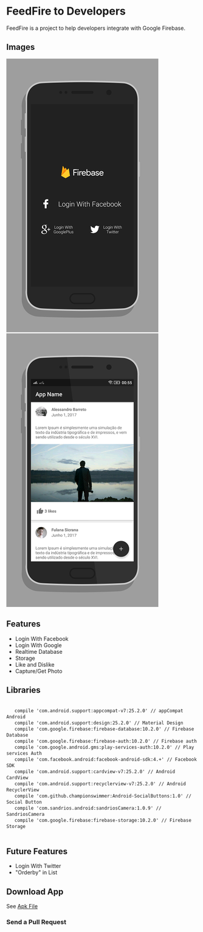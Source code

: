 # FeedFire to Developers

FeedFire is a project to help developers integrate with Google Firebase.

## Images

![screener1](https://github.com/AleBarreto/FeedFire/blob/master/img/screener1.png?raw=true)
![screener2](https://github.com/AleBarreto/FeedFire/blob/master/img/screener2.png?raw=true)

## Features

 - Login With Facebook
 - Login With Google
 - Realtime Database
 - Storage
 - Like and Dislike
 - Capture/Get Photo
 

## Libraries
 
 ```
    
    compile 'com.android.support:appcompat-v7:25.2.0' // appCompat Android
    compile 'com.android.support:design:25.2.0' // Material Design
    compile 'com.google.firebase:firebase-database:10.2.0' // Firebase Database
    compile 'com.google.firebase:firebase-auth:10.2.0' // Firebase auth
    compile 'com.google.android.gms:play-services-auth:10.2.0' // Play services Auth
    compile 'com.facebook.android:facebook-android-sdk:4.+' // Facebook SDK
    compile 'com.android.support:cardview-v7:25.2.0' // Android CardView
    compile 'com.android.support:recyclerview-v7:25.2.0' // Android RecyclerView
    compile 'com.github.championswimmer:Android-SocialButtons:1.0' // Social Button
    compile 'com.sandrios.android:sandriosCamera:1.0.9' // SandriosCamera
    compile 'com.google.firebase:firebase-storage:10.2.0' // Firebase Storage
 
 
 ```
 
## Future Features
 
  - Login With Twitter
  - "Orderby" in List 
  
## Download App

See [Apk File](https://github.com/AleBarreto/FeedFire/blob/master/app-debug.apk?raw=true)

  
### Send a Pull Request
